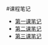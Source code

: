 #课程笔记
- [第一课笔记](https://github.com/KingNigel/node-notes/tree/master/lesson1)
- [第二课笔记](https://github.com/KingNigel/node-notes/tree/master/lesson2)
- [第三课笔记](https://github.com/KingNigel/node-notes/tree/master/lesson3)

